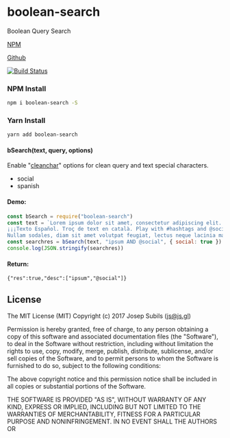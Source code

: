 # boolean-search
Boolean Query Search

[NPM](https://www.npmjs.com/package/boolean-search)

[Github](https://github.com/warlock/boolean-search)

[![Build Status](https://travis-ci.org/warlock/boolean-search.svg?branch=master)](https://travis-ci.org/warlock/boolean-search)

### NPM Install
```sh
npm i boolean-search -S
```

### Yarn Install
```sh
yarn add boolean-search
```

#### bSearch(text, query, options)
Enable "[cleanchar](https://www.npmjs.com/package/cleanchar)" options for clean query and text special characters.
* social
* spanish

#### Demo:
```js
const bSearch = require("boolean-search")
const text = `Lorem ipsum dolor sit amet, consectetur adipiscing elit. Aliquam varius porttitor est a ornare. Quisque pulvinar nec libero ut posuere. Praesent lobortis eleifend magna, eu egestas lorem. Proin vitae diam leo. Nunc placerat nibh a tellus volutpat molestie.
¡¡¡Texto Español. Troç de text en català. Play with #hashtags and @social!!!
Nullam sodales, diam sit amet volutpat feugiat, lectus neque lacinia mauris, scelerisque vulputate diam nunc at mi. Vestibulum semper quam faucibus dolor fermentum suscipit.`
const searchres = bSearch(text, "ipsum AND @social", { social: true })
console.log(JSON.stringify(searchres))
```

#### Return:
```
{"res":true,"desc":["ipsum","@social"]}
```

## License
The MIT License (MIT)
Copyright (c) 2017 Josep Subils (js@js.gl)

Permission is hereby granted, free of charge, to any person obtaining a copy of this software and associated documentation files (the "Software"), to deal in the Software without restriction, including without limitation the rights to use, copy, modify, merge, publish, distribute, sublicense, and/or sell copies of the Software, and to permit persons to whom the Software is furnished to do so, subject to the following conditions:

The above copyright notice and this permission notice shall be included in all copies or substantial portions of the Software.

THE SOFTWARE IS PROVIDED "AS IS", WITHOUT WARRANTY OF ANY KIND, EXPRESS OR IMPLIED, INCLUDING BUT NOT LIMITED TO THE WARRANTIES OF MERCHANTABILITY, FITNESS FOR A PARTICULAR PURPOSE AND NONINFRINGEMENT. IN NO EVENT SHALL THE AUTHORS OR 
